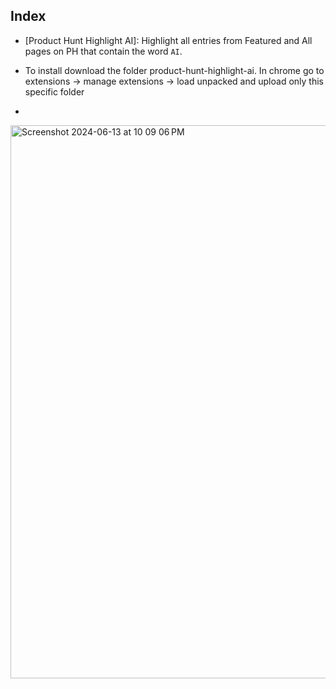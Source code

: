 ## Index

- [Product Hunt Highlight AI]: Highlight all entries from Featured and All pages on PH that contain the word `AI`.

- To install download the folder product-hunt-highlight-ai. In chrome go to extensions -> manage extensions -> load unpacked and upload only this specific folder
- 
<img width="885" alt="Screenshot 2024-06-13 at 10 09 06 PM" src="https://github.com/muditbhutani/product-hunt-highlight-ai/assets/12809537/9c8174e3-2c07-4241-8833-017b624474b3">
